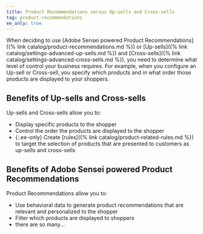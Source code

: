 ```yaml
---
title: Product Recommendations versus Up-sells and Cross-sells
tag: product-recommendations
ee_only: true
---
```


When deciding to use [Adobe Sensei powered Product Recommendations]({% link catalog/product-recommendations.md %}) or [Up-sells]({% link catalog/settings-advanced-up-sells.md %}) and [Cross-sells]({% link catalog/settings-advanced-cross-sells.md %}), you need to determine what level of control your business requires. For example, when you configure an Up-sell or Cross-sell, you specify which products and in what order those products are displayed to your shoppers.

## Benefits of Up-sells and Cross-sells

Up-sells and Cross-sells allow you to:

- Display specific products to the shopper
- Control the order the products are displayed to the shopper
- {:.ee-only} Create [rules]({% link catalog/product-related-rules.md %}) to target the selection of products that are presented to customers as up-sells and cross-sells

## Benefits of Adobe Sensei powered Product Recommendations

Product Recommendations allow you to:

- Use behavioral data to generate product recommendations that are relevant and personalized to the shopper
- Filter which products are displayed to shoppers
- there are so many...
